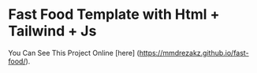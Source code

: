 # Fast Food Template with Html + Tailwind + Js  

 You Can See This Project Online [here] (https://mmdrezakz.github.io/fast-food/).
